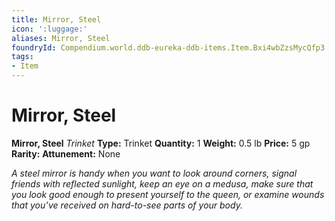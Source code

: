```yaml
---
title: Mirror, Steel
icon: ':luggage:'
aliases: Mirror, Steel
foundryId: Compendium.world.ddb-eureka-ddb-items.Item.Bxi4wbZzsMycQfp3
tags:
- Item
---
```


# Mirror, Steel

**Mirror, Steel**
_Trinket_
**Type:** Trinket
**Quantity:** 1
**Weight:** 0.5 lb
**Price:** 5 gp
**Rarity:** 
**Attunement:** None

*A steel mirror is handy when you want to look around corners, signal friends with reflected sunlight, keep an eye on a medusa, make sure that you look good enough to present yourself to the queen, or examine wounds that you’ve received on hard-to-see parts of your body.*